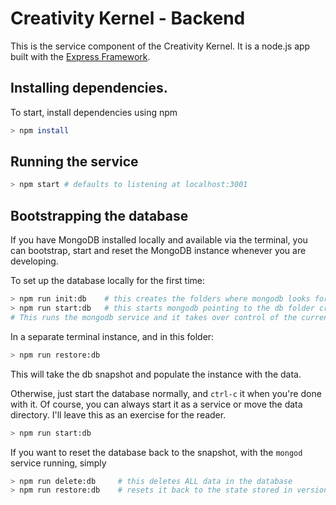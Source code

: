 # Creativity Kernel - Backend

This is the service component of the Creativity Kernel. It is a node.js app built
with the [Express Framework](http://expressjs.com/).

## Installing dependencies.

To start, install dependencies using npm

```bash
> npm install
```

## Running the service

```bash
> npm start # defaults to listening at localhost:3001
```

## Bootstrapping the database

If you have MongoDB installed locally and available via the terminal, you can
bootstrap, start and reset the MongoDB instance whenever you are developing.

To set up the database locally for the first time:

```bash
> npm run init:db    # this creates the folders where mongodb looks for
> npm run start:db   # this starts mongodb pointing to the db folder created above
# This runs the mongodb service and it takes over control of the current session
```

In a separate terminal instance, and in this folder:

```bash
> npm run restore:db
```

This will take the db snapshot and populate the instance with the data.

Otherwise, just start the database normally, and `ctrl-c` it when you're done
with it. Of course, you can always start it as a service or move the data directory.
I'll leave this as an exercise for the reader.

```bash
> npm run start:db
```

If you want to reset the database back to the snapshot, with the `mongod` service
running, simply

```bash
> npm run delete:db     # this deletes ALL data in the database
> npm run restore:db    # resets it back to the state stored in version control
```
